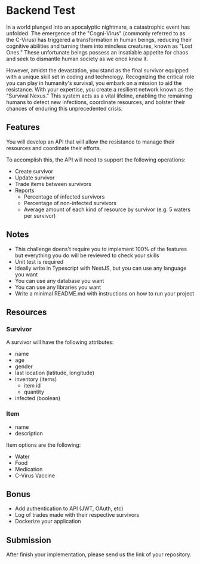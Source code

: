 # Backend Test

In a world plunged into an apocalyptic nightmare, a catastrophic event has unfolded. 
The emergence of the "Cogni-Virus" (commonly referred to as the C-Virus) has triggered a transformation in human beings, reducing their cognitive abilities and turning them into mindless creatures, known as "Lost Ones."
These unfortunate beings possess an insatiable appetite for chaos and seek to dismantle human society as we once knew it.

However, amidst the devastation, you stand as the final survivor equipped with a unique skill set in coding and technology.
Recognizing the critical role you can play in humanity's survival, you embark on a mission to aid the resistance.
With your expertise, you create a resilient network known as the "Survival Nexus." This system acts as a vital lifeline, enabling the remaining humans to detect new infections, coordinate resources, and bolster their chances of enduring this unprecedented crisis.

## Features

You will develop an API that will allow the resistance to manage their resources and coordinate their efforts.

To accomplish this, the API will need to support the following operations:

- Create survivor
- Update survivor
- Trade items between survivors
- Reports
  - Percentage of infected survivors
  - Percentage of non-infected survivors
  - Average amount of each kind of resource by survivor (e.g. 5 waters per survivor)

## Notes

- This challenge doens't require you to implement 100% of the features but everything you do will be reviewed to check your skills
- Unit test is required
- Ideally write in Typescript with NestJS, but you can use any language you want
- You can use any database you want
- You can use any libraries you want
- Write a minimal README.md with instructions on how to run your project

## Resources

### Survivor

A survivor will have the following attributes:

- name
- age
- gender
- last location (latitude, longitude)
- inventory (items)
  - item id
  - quantity
- infected (boolean)

### Item

- name
- description

Item options are the following:

- Water
- Food
- Medication
- C-Virus Vaccine

## Bonus

- Add authentication to API (JWT, OAuth, etc)
- Log of trades made with their respective survivors
- Dockerize your application

## Submission

After finish your implementation, please send us the link of your repository.

